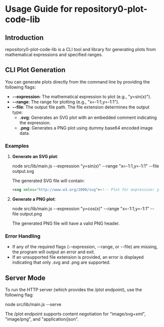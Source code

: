 # Usage Guide for repository0-plot-code-lib

## Introduction

repository0-plot-code-lib is a CLI tool and library for generating plots from mathematical expressions and specified ranges.

## CLI Plot Generation

You can generate plots directly from the command line by providing the following flags:

- **--expression**: The mathematical expression to plot (e.g., "y=sin(x)").
- **--range**: The range for plotting (e.g., "x=-1:1,y=-1:1").
- **--file**: The output file path. The file extension determines the output type:
  - **.svg**: Generates an SVG plot with an embedded comment indicating the expression.
  - **.png**: Generates a PNG plot using dummy base64 encoded image data.

### Examples

1. **Generate an SVG plot**:

   node src/lib/main.js --expression "y=sin(x)" --range "x=-1:1,y=-1:1" --file output.svg

   The generated SVG file will contain:
   ```xml
   <svg xmlns="http://www.w3.org/2000/svg"><!-- Plot for expression: y=sin(x) --></svg>
   ```

2. **Generate a PNG plot**:

   node src/lib/main.js --expression "y=cos(x)" --range "x=-1:1,y=-1:1" --file output.png

   The generated PNG file will have a valid PNG header.

### Error Handling

- If any of the required flags (--expression, --range, or --file) are missing, the program will output an error and exit.
- If an unsupported file extension is provided, an error is displayed indicating that only .svg and .png are supported.

## Server Mode

To run the HTTP server (which provides the /plot endpoint), use the following flag:

   node src/lib/main.js --serve

The /plot endpoint supports content negotiation for "image/svg+xml", "image/png", and "application/json".
